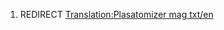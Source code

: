 1.  REDIRECT [Translation:Plasatomizer mag
    txt/en](Translation:Plasatomizer_mag_txt/en "wikilink")